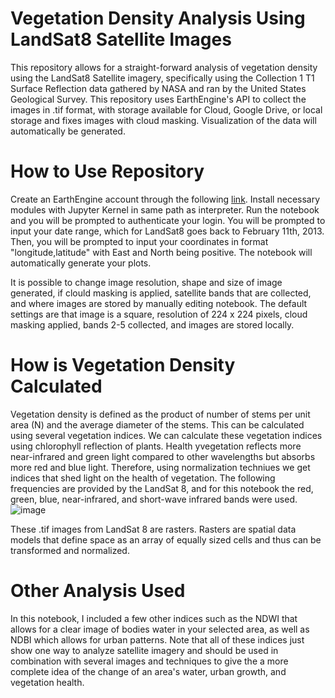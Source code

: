 # Vegetation Density Analysis Using LandSat8 Satellite Images
This repository allows for a straight-forward analysis of vegetation density using the LandSat8 Satellite imagery, specifically using the Collection 1 T1 Surface Reflection data gathered by NASA and ran by the United States Geological Survey. This repository uses EarthEngine's API to collect the images in .tif format, with storage available for Cloud, Google Drive, or local storage and fixes images with cloud masking. Visualization of the data will automatically be generated.
# **How to Use Repository**
Create an EarthEngine account through the following [link](https://www.signup.earthengine.google.com "link"). Install necessary modules with Jupyter Kernel in same path as interpreter. Run the notebook and you will be prompted to authenticate your login. You will be prompted to input your date range, which for LandSat8 goes back to February 11th, 2013. Then, you will be prompted to input your coordinates in format "longitude,latitude" with East and North being positive. The notebook will automatically generate your plots. 

It is possible to change image resolution, shape and size of image generated, if clould masking is applied, satellite bands that are collected, and where images are stored by manually editing notebook. The default settings are that image is a square, resolution of 224 x 224 pixels, cloud masking applied, bands 2-5 collected, and images are stored locally. 
# **How is Vegetation Density Calculated**
Vegetation density is defined as the product of number of stems per unit area (N) and the average diameter of the stems. This can be calculated using several vegetation indices. We can calculate these vegetation indices using chlorophyll reflection of plants. Health yvegetation reflects more near-infrared and green light compared to other wavelengths but absorbs more red and blue light. Therefore, using normalization techniues we get indices that shed light on the health of vegetation. The following frequencies are provided by the LandSat 8, and for this notebook the red, green, blue, near-infrared, and short-wave infrared bands were used. ![image](https://user-images.githubusercontent.com/78175569/148590496-2983dd4e-010f-4a13-9c2a-6102d07f1e9f.png) 

These .tif images from LandSat 8 are rasters. Rasters are spatial data models that define space as an array of equally sized cells and thus can be transformed and normalized.

# **Other Analysis Used**

In this notebook, I included a few other indices such as the NDWI that allows for a clear image of bodies water in your selected area, as well as NDBI which allows for urban patterns. Note that all of these indices just show one way to analyze satellite imagery and should be used in combination with several images and techniques to give the a more complete idea of the change of an area's water, urban growth, and vegetation health.

